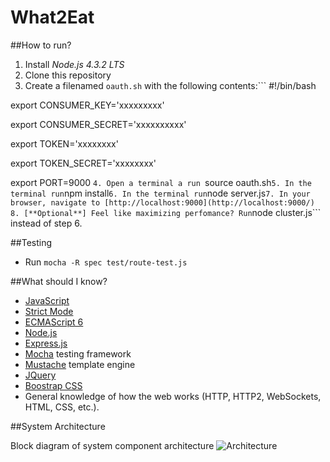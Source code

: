 What2Eat
========

##How to run?

1. Install *Node.js 4.3.2 LTS*
2. Clone this repository
3. Create a filenamed  ```oauth.sh``` with the following contents:```
#!/bin/bash

export CONSUMER_KEY='xxxxxxxxx'

export CONSUMER_SECRET='xxxxxxxxxx'

export TOKEN='xxxxxxxx'

export TOKEN_SECRET='xxxxxxxx'

export PORT=9000
```4. Open a terminal a run ```source oauth.sh```
5. In the terminal run ```npm install```
6. In the terminal run ```node server.js```
7. In your browser, navigate to [http://localhost:9000](http://localhost:9000/)
8. [**Optional**] Feel like maximizing perfomance? Run ```node cluster.js``` instead of step 6.

##Testing

* Run ```mocha -R spec test/route-test.js```

##What should I know?

* [JavaScript](https://developer.mozilla.org/en-US/docs/Web/JavaScript) 
* [Strict Mode](https://developer.mozilla.org/en-US/docs/Web/JavaScript/Reference/Strict_mode)
* [ECMAScript 6](http://es6-features.org/#Constants)
* [Node.js](https://nodejs.org/en/)
* [Express.js](https://github.com/j-diaz/what2eat.git)
* [Mocha](http://mochajs.org/) testing framework
* [Mustache](https://mustache.github.io/) template engine
* [JQuery](http://jquery.com/)
* [Boostrap CSS](http://getbootstrap.com/css/) 
* General knowledge of how the web works (HTTP, HTTP2, WebSockets, HTML, CSS, etc.).

##System Architecture

Block diagram of system component architecture
![Architecture](docs/architecture/w2eThreeTierArch.png)
